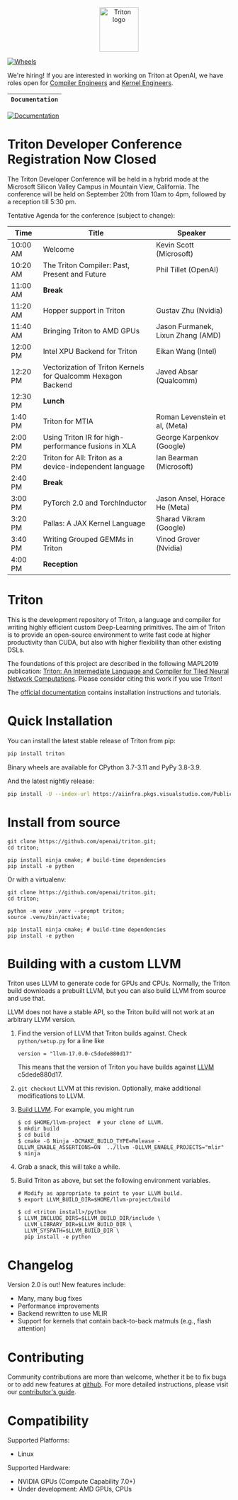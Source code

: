 <div align="center">
  <img src="https://cdn.openai.com/triton/assets/triton-logo.png" alt="Triton logo" width="88" height="100">
</div>

[![Wheels](https://github.com/openai/triton/actions/workflows/wheels.yml/badge.svg?branch=release/2.0.x)](https://github.com/openai/triton/actions/workflows/wheels.yml)

We're hiring! If you are interested in working on Triton at OpenAI, we have roles open for [Compiler Engineers](https://openai.com/careers/software-engineer-triton-compiler) and [Kernel Engineers](https://openai.com/careers/kernel-engineer).

**`Documentation`** |
------------------- |
[![Documentation](https://github.com/openai/triton/actions/workflows/documentation.yml/badge.svg)](https://triton-lang.org/)

# Triton Developer Conference Registration Now Closed
The Triton Developer Conference will be held in a hybrid mode at the Microsoft Silicon Valley Campus in Mountain View, California. The conference will be held on September 20th from 10am to 4pm, followed by a reception till 5:30 pm.

Tentative Agenda for the conference (subject to change):

|Time    |Title  |Speaker
|--------|-------|-------|
|10:00 AM|Welcome|Kevin Scott (Microsoft)|
|10:20 AM|The Triton Compiler: Past, Present and Future|Phil Tillet (OpenAI)|
|11:00 AM|**Break**||
|11:20 AM|Hopper support in Triton|Gustav Zhu (Nvidia)|
|11:40 AM|Bringing Triton to AMD GPUs|Jason Furmanek, Lixun Zhang (AMD)|
|12:00 PM|Intel XPU Backend for Triton|Eikan Wang (Intel)|
|12:20 PM|Vectorization of Triton Kernels for Qualcomm Hexagon Backend|Javed Absar (Qualcomm)|
|12:30 PM|**Lunch**||
|1:40 PM |Triton for MTIA|Roman Levenstein et al, (Meta)|
|2:00 PM |Using Triton IR for high-performance fusions in XLA|George Karpenkov (Google)|
|2:20 PM |Triton for All: Triton as a device-independent language|Ian Bearman (Microsoft)|
|2:40 PM|**Break**||
|3:00 PM|PyTorch 2.0 and TorchInductor|Jason Ansel, Horace He (Meta)|
|3:20 PM|Pallas: A JAX Kernel Language|Sharad Vikram (Google)|
|3:40 PM|Writing Grouped GEMMs in Triton|Vinod Grover (Nvidia)|
|4:00 PM|**Reception**||


# Triton

This is the development repository of Triton, a language and compiler for writing highly efficient custom Deep-Learning primitives. The aim of Triton is to provide an open-source environment to write fast code at higher productivity than CUDA, but also with higher flexibility than other existing DSLs.

The foundations of this project are described in the following MAPL2019 publication: [Triton: An Intermediate Language and Compiler for Tiled Neural Network Computations](http://www.eecs.harvard.edu/~htk/publication/2019-mapl-tillet-kung-cox.pdf). Please consider citing this work if you use Triton!

The [official documentation](https://triton-lang.org) contains installation instructions and tutorials.

# Quick Installation

You can install the latest stable release of Triton from pip:

```bash
pip install triton
```
Binary wheels are available for CPython 3.7-3.11 and PyPy 3.8-3.9.

And the latest nightly release:

```bash
pip install -U --index-url https://aiinfra.pkgs.visualstudio.com/PublicPackages/_packaging/Triton-Nightly/pypi/simple/ triton-nightly
```

# Install from source

```
git clone https://github.com/openai/triton.git;
cd triton;

pip install ninja cmake; # build-time dependencies
pip install -e python
```

Or with a virtualenv:

```
git clone https://github.com/openai/triton.git;
cd triton;

python -m venv .venv --prompt triton;
source .venv/bin/activate;

pip install ninja cmake; # build-time dependencies
pip install -e python
```

# Building with a custom LLVM

Triton uses LLVM to generate code for GPUs and CPUs.  Normally, the Triton build
downloads a prebuilt LLVM, but you can also build LLVM from source and use that.

LLVM does not have a stable API, so the Triton build will not work at an
arbitrary LLVM version.

1. Find the version of LLVM that Triton builds against.  Check `python/setup.py`
   for a line like

       version = "llvm-17.0.0-c5dede880d17"

   This means that the version of Triton you have builds against
   [LLVM](https://github.com/llvm/llvm-project) c5dede880d17.

2. `git checkout` LLVM at this revision.  Optionally, make additional
   modifications to LLVM.

3. [Build LLVM](https://llvm.org/docs/CMake.html).  For example, you might run

       $ cd $HOME/llvm-project  # your clone of LLVM.
       $ mkdir build
       $ cd build
       $ cmake -G Ninja -DCMAKE_BUILD_TYPE=Release -DLLVM_ENABLE_ASSERTIONS=ON  ../llvm -DLLVM_ENABLE_PROJECTS="mlir"
       $ ninja

4. Grab a snack, this will take a while.

5. Build Triton as above, but set the following environment variables.

       # Modify as appropriate to point to your LLVM build.
       $ export LLVM_BUILD_DIR=$HOME/llvm-project/build

       $ cd <triton install>/python
       $ LLVM_INCLUDE_DIRS=$LLVM_BUILD_DIR/include \
         LLVM_LIBRARY_DIR=$LLVM_BUILD_DIR \
         LLVM_SYSPATH=$LLVM_BUILD_DIR \
         pip install -e python

# Changelog

Version 2.0 is out! New features include:
- Many, many bug fixes
- Performance improvements
- Backend rewritten to use MLIR
- Support for kernels that contain back-to-back matmuls (e.g., flash attention)

# Contributing

Community contributions are more than welcome, whether it be to fix bugs or to add new features at [github](https://github.com/openai/triton/). For more detailed instructions, please visit our [contributor's guide](CONTRIBUTING.md).


# Compatibility

Supported Platforms:
  * Linux

Supported Hardware:
  * NVIDIA GPUs (Compute Capability 7.0+)
  * Under development: AMD GPUs, CPUs
